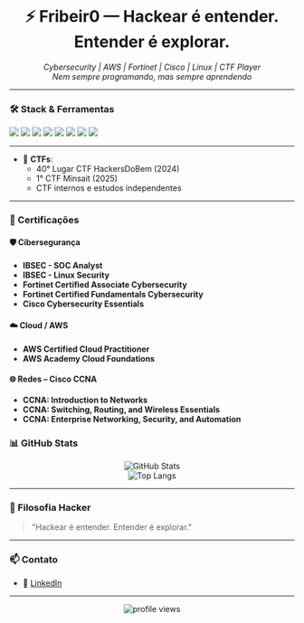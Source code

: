 <h1 align="center">⚡ Fribeir0 — Hackear é entender. Entender é explorar.

</h1>

<p align="center">
  <i>Cybersecurity | AWS | Fortinet | Cisco | Linux | CTF Player</i><br>
  <i>Nem sempre programando, mas sempre aprendendo</i>
</p>

---

### 🛠️ Stack & Ferramentas

<p align="left">
  <img src="https://img.shields.io/badge/Linux-%23323330.svg?style=for-the-badge&logo=linux&logoColor=white"/>
  <img src="https://img.shields.io/badge/AWS-%23FF9900.svg?style=for-the-badge&logo=amazonaws&logoColor=white"/>
  <img src="https://img.shields.io/badge/Fortinet-%23EE1D23.svg?style=for-the-badge&logo=fortinet&logoColor=white"/>
  <img src="https://img.shields.io/badge/Cisco-%230074C1.svg?style=for-the-badge&logo=cisco&logoColor=white"/>
  <img src="https://img.shields.io/badge/Golang-%2300ADD8.svg?style=for-the-badge&logo=go&logoColor=white"/>
  <img src="https://img.shields.io/badge/Python-%233776AB.svg?style=for-the-badge&logo=python&logoColor=white"/>
  <img src="https://img.shields.io/badge/Bash-%23121011.svg?style=for-the-badge&logo=gnu-bash&logoColor=white"/>
  <img src="https://img.shields.io/badge/CTF%20Player-%23f13a13.svg?style=for-the-badge&logo=hackthebox&logoColor=white"/>
</p>

---

- 🧩 **CTFs**:
  - 40° Lugar CTF HackersDoBem (2024)
  - 1° CTF Minsait (2025)
  - CTF internos e estudos independentes

---

### 📜 Certificações

#### 🛡️ **Cibersegurança**
- **IBSEC - SOC Analyst**
- **IBSEC - Linux Security**
- **Fortinet Certified Associate Cybersecurity**
- **Fortinet Certified Fundamentals Cybersecurity**
- **Cisco Cybersecurity Essentials**

#### ☁️ **Cloud / AWS**
- **AWS Certified Cloud Practitioner**
- **AWS Academy Cloud Foundations**

#### 🌐 **Redes – Cisco CCNA**
- **CCNA: Introduction to Networks**
- **CCNA: Switching, Routing, and Wireless Essentials**
- **CCNA: Enterprise Networking, Security, and Automation**


### 📊 GitHub Stats

<p align="center">
  <img src="https://github-readme-stats.vercel.app/api?username=fribeir0&show_icons=true&theme=radical" alt="GitHub Stats"/>
  <br>
  <img src="https://github-readme-stats.vercel.app/api/top-langs/?username=fribeir0&layout=compact&theme=radical" alt="Top Langs"/>
</p>

---

### 🧠 Filosofia Hacker

> "Hackear é entender. Entender é explorar."

---

### 📫 Contato

- 💼 [LinkedIn](#)

---

<p align="center">
  <img src="https://komarev.com/ghpvc/?username=fribeir0&style=flat-square&color=green" alt="profile views" />
</p>
